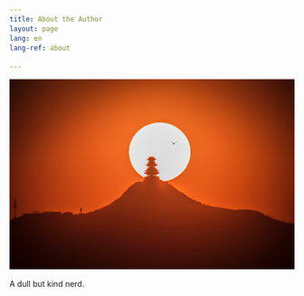 ```yaml
---
title: About the Author
layout: page
lang: en
lang-ref: about

---
```

![](/public/img/soccer-chimp.jpg)

A dull but kind nerd.
